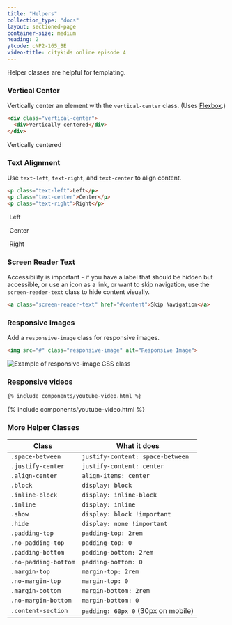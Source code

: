 ```yaml
---
title: "Helpers"
collection_type: "docs"
layout: sectioned-page
container-size: medium
heading: 2
ytcode: cNP2-165_BE
video-title: citykids online episode 4
---
```


Helper classes are helpful for templating.

### Vertical Center
Vertically center an element with the <code>vertical-center</code> class. (Uses <a href="http://caniuse.com/#search=flexbox" target="_blank">Flexbox</a>.)

~~~ html
<div class="vertical-center">
  <div>Vertically centered</div>
</div>
~~~

<div class="vertical-center">
  <div>Vertically centered</div>
</div>

### Text Alignment
Use <code>text-left</code>, <code>text-right</code>, and <code>text-center</code> to align content.

~~~ html
<p class="text-left">Left</p>
<p class="text-center">Center</p>
<p class="text-right">Right</p>
~~~

<p class="text-left">
  <span class="example" style="padding: 5px;">Left</span>
</p>
<p class="text-center">
  <span class="example" style="padding: 5px;">Center</span>
</p>
<p class="text-right">
  <span class="example" style="padding: 5px;">Right</span>
</p>

### Screen Reader Text
Accessibility is important - if you have a label that should be hidden but accessible, or use an icon as a link, or want to skip navigation, use the <code>screen-reader-text</code> class to hide content visually.

~~~ html
<a class="screen-reader-text" href="#content">Skip Navigation</a>
~~~

### Responsive Images
Add a <code>responsive-image</code> class for responsive images.

~~~ html
<img src="#" class="responsive-image" alt="Responsive Image">
~~~

<img src="https://placehold.it/1000x100" class="responsive-image" alt="Example of responsive-image CSS class"/>

### Responsive videos

~~~ html
{% include components/youtube-video.html %}
~~~

{% include components/youtube-video.html %}

### More Helper Classes
<table>
  <thead>
    <tr>
      <th>Class</th>
      <th>What it does</th>
    </tr>
  </thead>
    <tr>
      <td>
        <code>.space-between</code>
      </td>
      <td>
        <code>justify-content: space-between</code>
      </td>
    </tr>
    <tr>
      <td>
        <code>.justify-center</code>
      </td>
      <td>
        <code>justify-content: center</code>
      </td>
    </tr>
    <tr>
      <td>
        <code>.align-center</code>
      </td>
      <td>
        <code>align-items: center</code>
      </td>
    </tr>
    <tr>
      <td>
        <code>.block</code>
      </td>
      <td>
        <code>display: block</code>
      </td>
    </tr>
    <tr>
      <td>
        <code>.inline-block</code>
      </td>
      <td>
        <code>display: inline-block</code>
      </td>
    </tr>
    <tr>
      <td>
        <code>.inline</code>
      </td>
      <td>
        <code>display: inline</code>
      </td>
    </tr>
    <tr>
      <td>
        <code>.show</code>
      </td>
      <td>
        <code>display: block !important</code>
      </td>
    </tr>
    <tr>
      <td>
        <code>.hide</code>
      </td>
      <td>
        <code>display: none !important</code>
      </td>
    </tr>
    <tr>
      <td>
        <code>.padding-top</code>
      </td>
      <td>
        <code>padding-top: 2rem</code>
      </td>
    </tr>
    <tr>
      <td>
        <code>.no-padding-top</code>
      </td>
      <td>
        <code>padding-top: 0</code>
      </td>
    </tr>
    <tr>
      <td>
        <code>.padding-bottom</code>
      </td>
      <td>
        <code>padding-bottom: 2rem</code>
      </td>
    </tr>
    <tr>
      <td>
        <code>.no-padding-bottom</code>
      </td>
      <td>
        <code>padding-bottom: 0</code>
      </td>
    </tr>
    <tr>
      <td>
        <code>.margin-top</code>
      </td>
      <td>
        <code>margin-top: 2rem</code>
      </td>
    </tr>
    <tr>
      <td>
        <code>.no-margin-top</code>
      </td>
      <td>
        <code>margin-top: 0</code>
      </td>
    </tr>
    <tr>
      <td>
        <code>.margin-bottom</code>
      </td>
      <td>
        <code>margin-bottom: 2rem</code>
      </td>
    </tr>
    <tr>
      <td>
        <code>.no-margin-bottom</code>
      </td>
      <td>
        <code>margin-bottom: 0</code>
      </td>
    </tr>
    <tr>
      <td>
        <code>.content-section</code>
      </td>
      <td><code>padding: 60px 0</code> (30px on mobile)</td>
    </tr>
  </table> 
